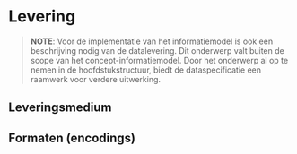 # Levering

> **NOTE**: Voor de implementatie van het informatiemodel is ook een beschrijving nodig van de datalevering. Dit onderwerp valt buiten de scope van het concept-informatiemodel. Door het onderwerp al op te nemen in de hoofdstukstructuur, biedt de dataspecificatie een raamwerk voor verdere uitwerking. 

## Leveringsmedium
## Formaten (encodings)
